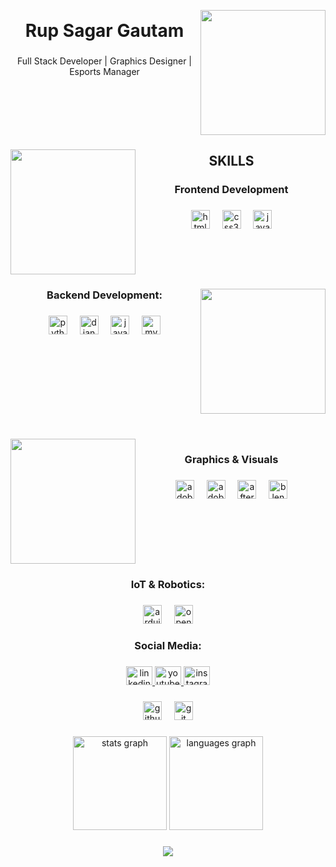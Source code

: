 <div align="center">
  <img height="7" src="https://cdn.discordapp.com/attachments/1078345521695039490/1370422497803112520/image0-1-1-1.gif?ex=6847a6a8&is=68465528&hm=74e2d11cb9732b81701ad9886e83260a97a7dbf98cb460870f2caa1ee4f00e51&"  />
</div>

###

<img align="right" height="200" src="https://scontent.fktm12-1.fna.fbcdn.net/v/t39.30808-1/450551615_1730348411120423_6313172478523122525_n.jpg?stp=c169.483.1034.1034a_dst-jpg_s200x200_tt6&_nc_cat=109&ccb=1-7&_nc_sid=e99d92&_nc_ohc=gjcKi7VL1kkQ7kNvwHzibZH&_nc_oc=Adm-0HoXLI7wXczJUuCB3a2u9LqtdllemaKF0ycJe6gUum6rodd63OtQRf_zbCtCtLQ&_nc_zt=24&_nc_ht=scontent.fktm12-1.fna&_nc_gid=67RvKxtafaos_LfttvIHBw&oh=00_AfOnvBnLhY3z2GJUK2HrFaRTaL5UjUid2GOuCKrlNb2UIQ&oe=684C64AA"  />

###

<h1 align="center">Rup Sagar Gautam</h1>

###

<p align="center">Full Stack Developer | Graphics Designer | Esports Manager</p>

###

<br clear="both">

<div align="center">
  <img height="0" src="https://cdn.discordapp.com/attachments/1078345521695039490/1370422497803112520/image0-1-1-1.gif?ex=6847a6a8&is=68465528&hm=74e2d11cb9732b81701ad9886e83260a97a7dbf98cb460870f2caa1ee4f00e51&"  />
</div>

###

<img align="left" height="200" src="https://user-images.githubusercontent.com/74038190/212749447-bfb7e725-6987-49d9-ae85-2015e3e7cc41.gif"  />

###

<h2 align="center">SKILLS</h2>

###

<h3 align="center">Frontend Development</h3>

###

<div align="center">
  <img src="https://img.shields.io/badge/HTML5-E34F26?logo=html5&logoColor=white&style=for-the-badge" height="30" alt="html5 logo"  />
  <img width="12" />
  <img src="https://img.shields.io/badge/CSS3-1572B6?logo=css3&logoColor=white&style=for-the-badge" height="30" alt="css3 logo"  />
  <img width="12" />
  <img src="https://img.shields.io/badge/JavaScript-F7DF1E?logo=javascript&logoColor=black&style=for-the-badge" height="30" alt="javascript logo"  />
</div>

###

<br clear="both">

<div align="center">
  <img height="0" src="https://cdn.discordapp.com/attachments/1078345521695039490/1370422497803112520/image0-1-1-1.gif?ex=6847a6a8&is=68465528&hm=74e2d11cb9732b81701ad9886e83260a97a7dbf98cb460870f2caa1ee4f00e51&"  />
</div>

###

<img align="right" height="200" src="https://user-images.githubusercontent.com/74038190/212748842-9fcbad5b-6173-4175-8a61-521f3dbb7514.gif"  />

###

<h3 align="center">Backend Development:</h3>

###

<div align="center">
  <img src="https://img.shields.io/badge/Python-3776AB?logo=python&logoColor=white&style=for-the-badge" height="30" alt="python logo"  />
  <img width="12" />
  <img src="https://img.shields.io/badge/Django-092E20?logo=django&logoColor=white&style=for-the-badge" height="30" alt="django logo"  />
  <img width="12" />
  <img src="https://cdn.jsdelivr.net/gh/devicons/devicon/icons/java/java-original.svg" height="30" alt="java logo"  />
  <img width="12" />
  <img src="https://img.shields.io/badge/MySQL-4479A1?logo=mysql&logoColor=white&style=for-the-badge" height="30" alt="mysql logo"  />
</div>

###

<br clear="both">

<div align="center">
  <img height="0" src="https://cdn.discordapp.com/attachments/1078345521695039490/1370422497803112520/image0-1-1-1.gif?ex=6847a6a8&is=68465528&hm=74e2d11cb9732b81701ad9886e83260a97a7dbf98cb460870f2caa1ee4f00e51&"  />
</div>

###

<br clear="both">

<img align="left" height="200" src="https://sparkwavegroup.com/wp-content/uploads/2022/08/App-development122-1-1.gif"  />

###

<h3 align="center">Graphics & Visuals</h3>

###

<div align="center">
  <img src="https://skillicons.dev/icons?i=ps" height="30" alt="adobephotoshop logo"  />
  <img width="12" />
  <img src="https://skillicons.dev/icons?i=pr" height="30" alt="adobepremierepro logo"  />
  <img width="12" />
  <img src="https://cdn.jsdelivr.net/gh/devicons/devicon/icons/aftereffects/aftereffects-original.svg" height="30" alt="aftereffects logo"  />
  <img width="12" />
  <img src="https://img.shields.io/badge/Blender-F5792A?logo=blender&logoColor=black&style=for-the-badge" height="30" alt="blender logo"  />
</div>

###

<div align="center">
  <img height="2" src="https://media1.tenor.com/images/b3b66ace65470cba241193b62366dfee/tenor.gif"  />
</div>

###

<br clear="both">

<h3 align="center">IoT & Robotics:</h3>

###

<div align="center">
  <img src="https://img.shields.io/badge/Arduino-00979D?logo=arduino&logoColor=white&style=for-the-badge" height="30" alt="arduino logo"  />
  <img width="12" />
  <img src="https://img.shields.io/badge/OpenCV-5C3EE8?logo=opencv&logoColor=white&style=for-the-badge" height="30" alt="opencv logo"  />
</div>

###

<h3 align="center">Social Media:</h3>

###

<div align="center">
  <a href="https://www.linkedin.com/in/rup-sagar-gautam/" target="_blank">
    <img src="https://raw.githubusercontent.com/maurodesouza/profile-readme-generator/master/src/assets/icons/social/linkedin/default.svg" width="42" height="30" alt="linkedin logo"  />
  </a>
  <a href="https://www.youtube.com/@NVAGamingOfficial" target="_blank">
    <img src="https://raw.githubusercontent.com/maurodesouza/profile-readme-generator/master/src/assets/icons/social/youtube/default.svg" width="42" height="30" alt="youtube logo"  />
  </a>
  <a href="https://www.instagram.com/iamrsgautam/" target="_blank">
    <img src="https://raw.githubusercontent.com/maurodesouza/profile-readme-generator/master/src/assets/icons/social/instagram/default.svg" width="42" height="30" alt="instagram logo"  />
  </a>
</div>

###

<div align="center">
  <img src="https://img.shields.io/badge/GitHub-181717?logo=github&logoColor=white&style=for-the-badge" height="30" alt="github logo"  />
  <img width="12" />
  <img src="https://cdn.simpleicons.org/git/F05032" height="30" alt="git logo"  />
</div>

###

<div align="center">
  <img src="https://github-readme-stats.vercel.app/api?username=RupSagarGautam&hide_title=false&hide_rank=false&show_icons=true&include_all_commits=true&count_private=true&disable_animations=false&theme=dracula&locale=en&hide_border=false&order=1" height="150" alt="stats graph"  />
  <img src="https://github-readme-stats.vercel.app/api/top-langs?username=RupSagarGautam&locale=en&hide_title=false&layout=compact&card_width=320&langs_count=5&theme=dracula&hide_border=false&order=2" height="150" alt="languages graph"  />
</div>

###

<div align="center">
  <img src="https://visitor-badge.laobi.icu/badge?page_id=RupSagarGautam.RupSagarGautam&left_color=blueviolet&right_color=brown&left_text=Profile%20Visitors"  />
</div>

###


###

<div align="center">
  <img height="7" src="https://cdn.discordapp.com/attachments/1078345521695039490/1370422497803112520/image0-1-1-1.gif?ex=6847a6a8&is=68465528&hm=74e2d11cb9732b81701ad9886e83260a97a7dbf98cb460870f2caa1ee4f00e51&"  />
</div>

###
